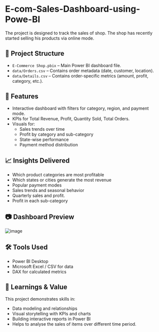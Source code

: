 # E-com-Sales-Dashboard-using-Powe-BI
The project is designed to track the sales of shop. The shop has recently started selling his products via online mode.

## 📁 Project Structure
- `E-Commerce Shop.pbix` – Main Power BI dashboard file.
- `data/Orders.csv` – Contains order metadata (date, customer, location).
- `data/Details.csv` – Contains order-specific metrics (amount, profit, category, etc.).

## 🚀 Features
- Interactive dashboard with filters for category, region, and payment mode.
- KPIs for Total Revenue, Profit, Quantity Sold, Total Orders.
- Visuals for:
  - Sales trends over time
  - Profit by category and sub-category
  - State-wise performance
  - Payment method distribution

 ## 📈 Insights Delivered

- Which product categories are most profitable
- Which states or cities generate the most revenue
- Popular payment modes
- Sales trends and seasonal behavior
- Quarterly sales and profit.
- Profit in each sub-category


## 📷 Dashboard Preview
 
![image](https://github.com/user-attachments/assets/461bb57b-70f7-4d2f-8ac1-9d11891f150a) 


## 🛠️ Tools Used

- Power BI Desktop
- Microsoft Excel / CSV for data
- DAX for calculated metrics


## 🧠 Learnings & Value

This project demonstrates skills in:
- Data modeling and relationships
- Visual storytelling with KPIs and charts
- Building interactive reports in Power BI
- Helps to analyse the sales of items over different time period.







